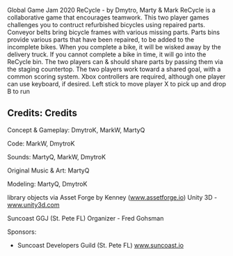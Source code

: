 Global Game Jam 2020 ReCycle - by Dmytro, Marty & Mark ReCycle is a collaborative game that encourages teamwork. This two player games challenges you to contruct refurbished bicycles using repaired parts. Conveyor belts bring bicycle frames with various missing parts. Parts bins provide various parts that have been repaired, to be added to the incomplete bikes. When you complete a bike, it will be wisked away by the delivery truck. If you cannot complete a bike in time, it will go into the ReCycle bin. The two players can & should share parts by passing them via the staging countertop. The two players work toward a shared goal, with a common scoring system. Xbox controllers are required, although one player can use keyboard, if desired. Left stick to move player X to pick up and drop B to run

Credits: 
Credits
--------------------
Concept & Gameplay: DmytroK, MarkW, MartyQ

Code: MarkW, DmytroK

Sounds: MartyQ, MarkW, DmytroK

Original Music & Art: MartyQ

Modeling: MartyQ, DmytroK

library objects via Asset Forge by Kenney (www.assetforge.io)
Unity 3D - www.unity3d.com

Suncoast GGJ (St. Pete FL) Organizer - Fred Gohsman

Sponsors:
- Suncoast Developers Guild (St. Pete FL) www.suncoast.io
